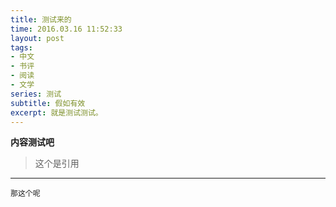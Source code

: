```yaml
---
title: 测试来的
time: 2016.03.16 11:52:33
layout: post
tags:
- 中文
- 书评
- 阅读
- 文学
series: 测试
subtitle: 假如有效
excerpt: 就是测试测试。 
---
```


**内容测试吧**
> 这个是引用
    

----------
    那这个呢